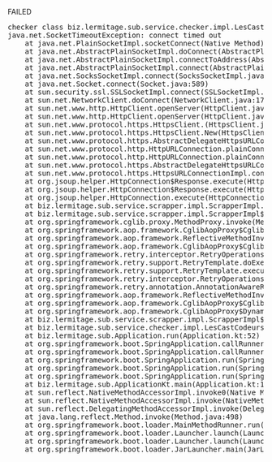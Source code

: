 FAILED

<pre>checker class biz.lermitage.sub.service.checker.impl.LesCastCodeursChecker failed, ignoring
java.net.SocketTimeoutException: connect timed out
	at java.net.PlainSocketImpl.socketConnect(Native Method)
	at java.net.AbstractPlainSocketImpl.doConnect(AbstractPlainSocketImpl.java:350)
	at java.net.AbstractPlainSocketImpl.connectToAddress(AbstractPlainSocketImpl.java:206)
	at java.net.AbstractPlainSocketImpl.connect(AbstractPlainSocketImpl.java:188)
	at java.net.SocksSocketImpl.connect(SocksSocketImpl.java:392)
	at java.net.Socket.connect(Socket.java:589)
	at sun.security.ssl.SSLSocketImpl.connect(SSLSocketImpl.java:666)
	at sun.net.NetworkClient.doConnect(NetworkClient.java:175)
	at sun.net.www.http.HttpClient.openServer(HttpClient.java:463)
	at sun.net.www.http.HttpClient.openServer(HttpClient.java:558)
	at sun.net.www.protocol.https.HttpsClient.<init>(HttpsClient.java:264)
	at sun.net.www.protocol.https.HttpsClient.New(HttpsClient.java:367)
	at sun.net.www.protocol.https.AbstractDelegateHttpsURLConnection.getNewHttpClient(AbstractDelegateHttpsURLConnection.java:191)
	at sun.net.www.protocol.http.HttpURLConnection.plainConnect0(HttpURLConnection.java:1156)
	at sun.net.www.protocol.http.HttpURLConnection.plainConnect(HttpURLConnection.java:1050)
	at sun.net.www.protocol.https.AbstractDelegateHttpsURLConnection.connect(AbstractDelegateHttpsURLConnection.java:177)
	at sun.net.www.protocol.https.HttpsURLConnectionImpl.connect(HttpsURLConnectionImpl.java:162)
	at org.jsoup.helper.HttpConnection$Response.execute(HttpConnection.java:859)
	at org.jsoup.helper.HttpConnection$Response.execute(HttpConnection.java:829)
	at org.jsoup.helper.HttpConnection.execute(HttpConnection.java:366)
	at biz.lermitage.sub.service.scrapper.impl.ScrapperImpl.fetchHtml(ScrapperImpl.kt:35)
	at biz.lermitage.sub.service.scrapper.impl.ScrapperImpl$$FastClassBySpringCGLIB.invoke(<generated>)
	at org.springframework.cglib.proxy.MethodProxy.invoke(MethodProxy.java:218)
	at org.springframework.aop.framework.CglibAopProxy$CglibMethodInvocation.invokeJoinpoint(CglibAopProxy.java:779)
	at org.springframework.aop.framework.ReflectiveMethodInvocation.proceed(ReflectiveMethodInvocation.java:163)
	at org.springframework.aop.framework.CglibAopProxy$CglibMethodInvocation.proceed(CglibAopProxy.java:750)
	at org.springframework.retry.interceptor.RetryOperationsInterceptor$1.doWithRetry(RetryOperationsInterceptor.java:93)
	at org.springframework.retry.support.RetryTemplate.doExecute(RetryTemplate.java:329)
	at org.springframework.retry.support.RetryTemplate.execute(RetryTemplate.java:209)
	at org.springframework.retry.interceptor.RetryOperationsInterceptor.invoke(RetryOperationsInterceptor.java:119)
	at org.springframework.retry.annotation.AnnotationAwareRetryOperationsInterceptor.invoke(AnnotationAwareRetryOperationsInterceptor.java:163)
	at org.springframework.aop.framework.ReflectiveMethodInvocation.proceed(ReflectiveMethodInvocation.java:186)
	at org.springframework.aop.framework.CglibAopProxy$CglibMethodInvocation.proceed(CglibAopProxy.java:750)
	at org.springframework.aop.framework.CglibAopProxy$DynamicAdvisedInterceptor.intercept(CglibAopProxy.java:692)
	at biz.lermitage.sub.service.scrapper.impl.ScrapperImpl$$EnhancerBySpringCGLIB.fetchHtml(<generated>)
	at biz.lermitage.sub.service.checker.impl.LesCastCodeursChecker.check(LesCastCodeursChecker.kt:21)
	at biz.lermitage.sub.Application.run(Application.kt:52)
	at org.springframework.boot.SpringApplication.callRunner(SpringApplication.java:791)
	at org.springframework.boot.SpringApplication.callRunners(SpringApplication.java:775)
	at org.springframework.boot.SpringApplication.run(SpringApplication.java:345)
	at org.springframework.boot.SpringApplication.run(SpringApplication.java:1343)
	at org.springframework.boot.SpringApplication.run(SpringApplication.java:1332)
	at biz.lermitage.sub.ApplicationKt.main(Application.kt:115)
	at sun.reflect.NativeMethodAccessorImpl.invoke0(Native Method)
	at sun.reflect.NativeMethodAccessorImpl.invoke(NativeMethodAccessorImpl.java:62)
	at sun.reflect.DelegatingMethodAccessorImpl.invoke(DelegatingMethodAccessorImpl.java:43)
	at java.lang.reflect.Method.invoke(Method.java:498)
	at org.springframework.boot.loader.MainMethodRunner.run(MainMethodRunner.java:49)
	at org.springframework.boot.loader.Launcher.launch(Launcher.java:108)
	at org.springframework.boot.loader.Launcher.launch(Launcher.java:58)
	at org.springframework.boot.loader.JarLauncher.main(JarLauncher.java:88)

</pre>